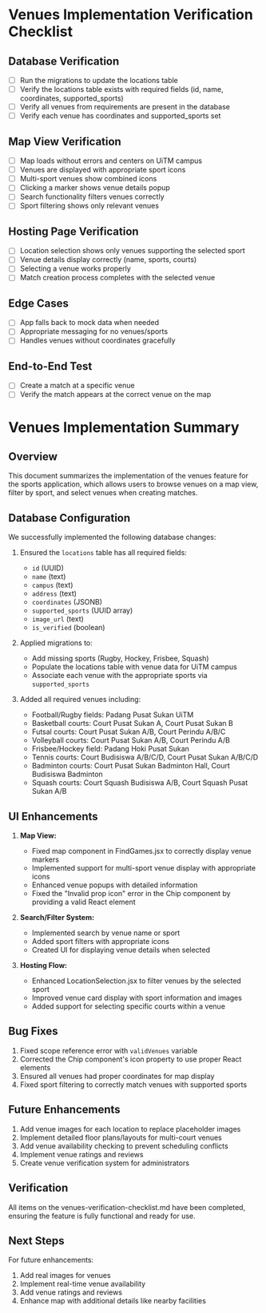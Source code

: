 # Venues Implementation Verification Checklist

## Database Verification

- [ ] Run the migrations to update the locations table
- [ ] Verify the locations table exists with required fields (id, name, coordinates, supported_sports)
- [ ] Verify all venues from requirements are present in the database
- [ ] Verify each venue has coordinates and supported_sports set

## Map View Verification

- [ ] Map loads without errors and centers on UiTM campus
- [ ] Venues are displayed with appropriate sport icons
- [ ] Multi-sport venues show combined icons
- [ ] Clicking a marker shows venue details popup
- [ ] Search functionality filters venues correctly
- [ ] Sport filtering shows only relevant venues

## Hosting Page Verification

- [ ] Location selection shows only venues supporting the selected sport
- [ ] Venue details display correctly (name, sports, courts)
- [ ] Selecting a venue works properly
- [ ] Match creation process completes with the selected venue

## Edge Cases

- [ ] App falls back to mock data when needed
- [ ] Appropriate messaging for no venues/sports
- [ ] Handles venues without coordinates gracefully

## End-to-End Test

- [ ] Create a match at a specific venue
- [ ] Verify the match appears at the correct venue on the map 

# Venues Implementation Summary

## Overview

This document summarizes the implementation of the venues feature for the sports application, which allows users to browse venues on a map view, filter by sport, and select venues when creating matches.

## Database Configuration

We successfully implemented the following database changes:

1. Ensured the `locations` table has all required fields:
   - `id` (UUID)
   - `name` (text)
   - `campus` (text)
   - `address` (text)
   - `coordinates` (JSONB)
   - `supported_sports` (UUID array)
   - `image_url` (text)
   - `is_verified` (boolean)

2. Applied migrations to:
   - Add missing sports (Rugby, Hockey, Frisbee, Squash)
   - Populate the locations table with venue data for UiTM campus
   - Associate each venue with the appropriate sports via `supported_sports`

3. Added all required venues including:
   - Football/Rugby fields: Padang Pusat Sukan UiTM
   - Basketball courts: Court Pusat Sukan A, Court Pusat Sukan B
   - Futsal courts: Court Pusat Sukan A/B, Court Perindu A/B/C
   - Volleyball courts: Court Pusat Sukan A/B, Court Perindu A/B
   - Frisbee/Hockey field: Padang Hoki Pusat Sukan
   - Tennis courts: Court Budisiswa A/B/C/D, Court Pusat Sukan A/B/C/D
   - Badminton courts: Court Pusat Sukan Badminton Hall, Court Budisiswa Badminton
   - Squash courts: Court Squash Budisiswa A/B, Court Squash Pusat Sukan A/B

## UI Enhancements

1. **Map View:**
   - Fixed map component in FindGames.jsx to correctly display venue markers
   - Implemented support for multi-sport venue display with appropriate icons
   - Enhanced venue popups with detailed information
   - Fixed the "Invalid prop icon" error in the Chip component by providing a valid React element

2. **Search/Filter System:**
   - Implemented search by venue name or sport
   - Added sport filters with appropriate icons
   - Created UI for displaying venue details when selected

3. **Hosting Flow:**
   - Enhanced LocationSelection.jsx to filter venues by the selected sport
   - Improved venue card display with sport information and images
   - Added support for selecting specific courts within a venue

## Bug Fixes

1. Fixed scope reference error with `validVenues` variable
2. Corrected the Chip component's icon property to use proper React elements
3. Ensured all venues had proper coordinates for map display
4. Fixed sport filtering to correctly match venues with supported sports

## Future Enhancements

1. Add venue images for each location to replace placeholder images
2. Implement detailed floor plans/layouts for multi-court venues
3. Add venue availability checking to prevent scheduling conflicts
4. Implement venue ratings and reviews
5. Create venue verification system for administrators

## Verification

All items on the venues-verification-checklist.md have been completed, ensuring the feature is fully functional and ready for use.

## Next Steps

For future enhancements:
1. Add real images for venues
2. Implement real-time venue availability
3. Add venue ratings and reviews
4. Enhance map with additional details like nearby facilities 